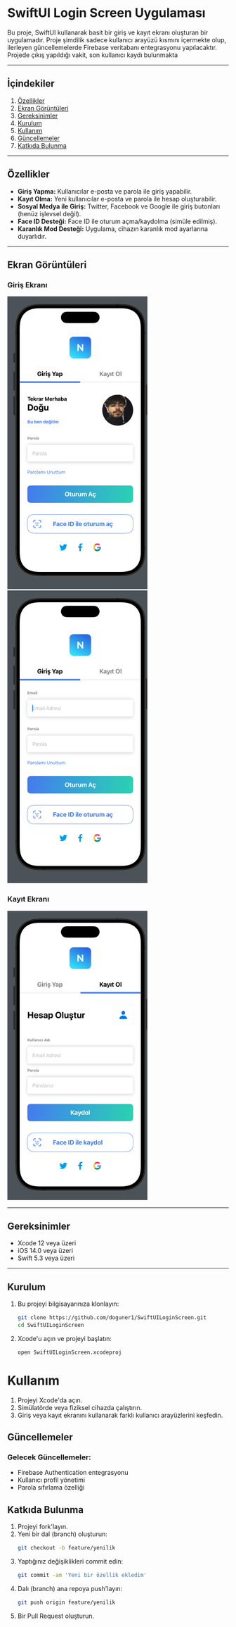# SwiftUI Login Screen Uygulaması

Bu proje, SwiftUI kullanarak basit bir giriş ve kayıt ekranı oluşturan bir uygulamadır. Proje şimdilik sadece kullanıcı arayüzü kısmını içermekte olup, ilerleyen güncellemelerde Firebase veritabanı entegrasyonu yapılacaktır. Projede çıkış yapıldığı vakit, son kullanıcı kaydı bulunmakta

---

## İçindekiler
1. [Özellikler](#özellikler)
2. [Ekran Görüntüleri](#ekran-görüntüleri)
3. [Gereksinimler](#gereksinimler)
4. [Kurulum](#kurulum)
5. [Kullanım](#kullanım)
6. [Güncellemeler](#güncellemeler)
7. [Katkıda Bulunma](#katkıda-bulunma)

---

## Özellikler

- **Giriş Yapma:** Kullanıcılar e-posta ve parola ile giriş yapabilir.
- **Kayıt Olma:** Yeni kullanıcılar e-posta ve parola ile hesap oluşturabilir.
- **Sosyal Medya ile Giriş:** Twitter, Facebook ve Google ile giriş butonları (henüz işlevsel değil).
- **Face ID Desteği:** Face ID ile oturum açma/kaydolma (simüle edilmiş).
- **Karanlık Mod Desteği:** Uygulama, cihazın karanlık mod ayarlarına duyarlıdır.

---

## Ekran Görüntüleri

### Giriş Ekranı
![Giriş Ekranı](https://github.com/doguner1/GitImageData/blob/main/LoginScreenView/Ekran%20Resmi%202024-05-25%2012.54.03.png?raw=true)
![Giriş Ekranı](https://github.com/doguner1/GitImageData/blob/main/LoginScreenView/Ekran%20Resmi%202024-05-25%2012.54.20.png?raw=true)

### Kayıt Ekranı
![Kayıt Ekranı](https://github.com/doguner1/GitImageData/blob/main/LoginScreenView/Ekran%20Resmi%202024-05-25%2012.54.30.png?raw=true)

---

## Gereksinimler

- Xcode 12 veya üzeri
- iOS 14.0 veya üzeri
- Swift 5.3 veya üzeri

---

## Kurulum

1. Bu projeyi bilgisayarınıza klonlayın:
   ```bash
   git clone https://github.com/doguner1/SwiftUILoginScreen.git
   cd SwiftUILoginScreen

2. Xcode'u açın ve projeyi başlatın:
   ```bash
   open SwiftUILoginScreen.xcodeproj


# Kullanım

1. Projeyi Xcode'da açın.
2. Simülatörde veya fiziksel cihazda çalıştırın.
3. Giriş veya kayıt ekranını kullanarak farklı kullanıcı arayüzlerini keşfedin.

## Güncellemeler

### Gelecek Güncellemeler:

- Firebase Authentication entegrasyonu
- Kullanıcı profil yönetimi
- Parola sıfırlama özelliği

## Katkıda Bulunma

1. Projeyi fork'layın.
2. Yeni bir dal (branch) oluşturun:
    ```bash
    git checkout -b feature/yenilik
    ```
3. Yaptığınız değişiklikleri commit edin:
    ```bash
    git commit -am 'Yeni bir özellik ekledim'
    ```
4. Dalı (branch) ana repoya push'layın:
    ```bash
    git push origin feature/yenilik
    ```
5. Bir Pull Request oluşturun.


